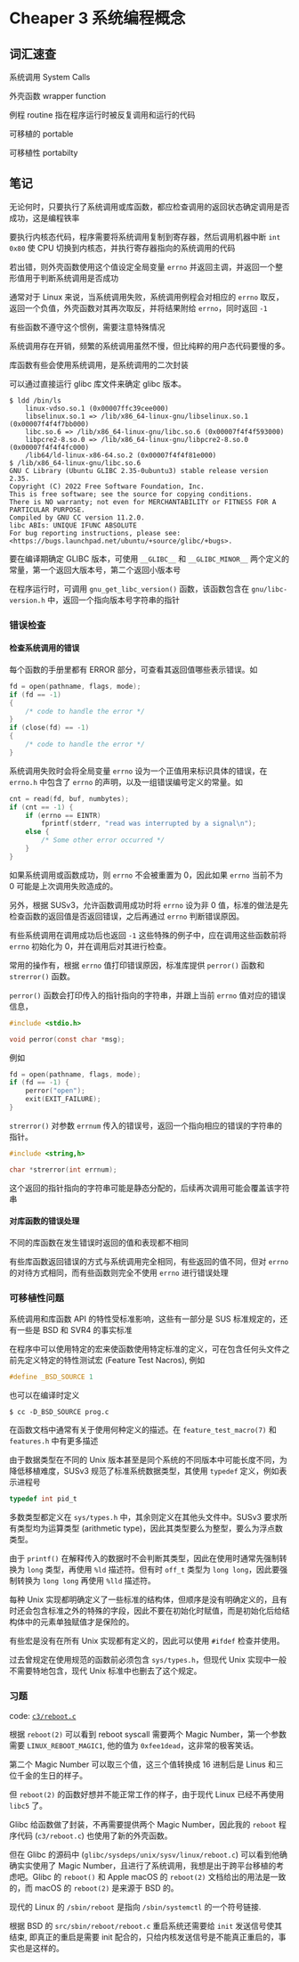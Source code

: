 # Cheaper 3 系统编程概念

## 词汇速查

系统调用 System Calls

外壳函数 wrapper function

例程 routine 指在程序运行时被反复调用和运行的代码

可移植的 portable

可移植性 portabilty


## 笔记

无论何时，只要执行了系统调用或库函数，都应检查调用的返回状态确定调用是否成功，这是编程铁率

要执行内核态代码，程序需要将系统调用复制到寄存器，然后调用机器中断 `int 0x80` 使 CPU 切换到内核态，并执行寄存器指向的系统调用的代码

若出错，则外壳函数使用这个值设定全局变量 `errno` 并返回主调，并返回一个整形值用于判断系统调用是否成功

通常对于 Linux 来说，当系统调用失败，系统调用例程会对相应的 `errno` 取反，返回一个负值，外壳函数对其再次取反，并将结果附给 `errno`，同时返回 `-1`

有些函数不遵守这个惯例，需要注意特殊情况

系统调用存在开销，频繁的系统调用虽然不慢，但比纯粹的用户态代码要慢的多。

库函数有些会使用系统调用，是系统调用的二次封装

可以通过直接运行 glibc 库文件来确定 glibc 版本。

```shell
$ ldd /bin/ls
	linux-vdso.so.1 (0x00007ffc39cee000)
	libselinux.so.1 => /lib/x86_64-linux-gnu/libselinux.so.1 (0x00007f4f4f7bb000)
	libc.so.6 => /lib/x86_64-linux-gnu/libc.so.6 (0x00007f4f4f593000)
	libpcre2-8.so.0 => /lib/x86_64-linux-gnu/libpcre2-8.so.0 (0x00007f4f4f4fc000)
	/lib64/ld-linux-x86-64.so.2 (0x00007f4f4f81e000)
$ /lib/x86_64-linux-gnu/libc.so.6 
GNU C Library (Ubuntu GLIBC 2.35-0ubuntu3) stable release version 2.35.
Copyright (C) 2022 Free Software Foundation, Inc.
This is free software; see the source for copying conditions.
There is NO warranty; not even for MERCHANTABILITY or FITNESS FOR A
PARTICULAR PURPOSE.
Compiled by GNU CC version 11.2.0.
libc ABIs: UNIQUE IFUNC ABSOLUTE
For bug reporting instructions, please see:
<https://bugs.launchpad.net/ubuntu/+source/glibc/+bugs>.
```
要在编译期确定 GLIBC 版本，可使用 `__GLIBC__` 和 `__GLIBC_MINOR__` 两个定义的常量，第一个返回大版本号，第二个返回小版本号

在程序运行时，可调用 `gnu_get_libc_version()` 函数，该函数包含在 `gnu/libc-version.h` 中，返回一个指向版本号字符串的指针

### 错误检查

#### 检查系统调用的错误

每个函数的手册里都有 ERROR 部分，可查看其返回值哪些表示错误。如

```c
fd = open(pathname, flags, mode);
if (fd == -1)
{
    /* code to handle the error */
}
if (close(fd) == -1)
{
    /* code to handle the error */
}
```

系统调用失败时会将全局变量 `errno` 设为一个正值用来标识具体的错误，在 `errno.h` 中包含了 `errno` 的声明，以及一组错误编号定义的常量。如

```c
cnt = read(fd, buf, numbytes);
if (cnt == -1) {
    if (errno == EINTR)
        fprintf(stderr, "read was interrupted by a signal\n");
    else {
        /* Some other error occurred */
    }
}
```

如果系统调用或函数成功，则 `errno` 不会被重置为 0，因此如果 `errno` 当前不为 0 可能是上次调用失败造成的。

另外，根据 SUSv3，允许函数调用成功时将 `errno` 设为非 0 值，标准的做法是先检查函数的返回值是否返回错误，之后再通过 `errno` 判断错误原因。

有些系统调用在调用成功后也返回 `-1` 这些特殊的例子中，应在调用这些函数前将 `errno` 初始化为 0，并在调用后对其进行检查。

常用的操作有，根据 `errno` 值打印错误原因，标准库提供 `perror()` 函数和 `strerror()` 函数。

`perror()` 函数会打印传入的指针指向的字符串，并跟上当前 `errno` 值对应的错误信息，

```c
#include <stdio.h>

void perror(const char *msg);
```

例如

```c
fd = open(pathname, flags, mode);
if (fd == -1) {
    perror("open");
    exit(EXIT_FAILURE);
}
```

`strerror()` 对参数 `errnum` 传入的错误号，返回一个指向相应的错误的字符串的指针。

```c
#include <string,h>

char *strerror(int errnum);
```

这个返回的指针指向的字符串可能是静态分配的，后续再次调用可能会覆盖该字符串

#### 对库函数的错误处理

不同的库函数在发生错误时返回的值和表现都不相同

有些库函数返回错误的方式与系统调用完全相同，有些返回的值不同，但对 `errno` 的对待方式相同，而有些函数则完全不使用 `errno` 进行错误处理

### 可移植性问题

系统调用和库函数 API 的特性受标准影响，这些有一部分是 SUS 标准规定的，还有一些是 BSD 和 SVR4 的事实标准

在程序中可以使用特定的宏来使函数使用特定标准的定义，可在包含任何头文件之前先定义特定的特性测试宏 (Feature Test Nacros), 例如

```c
#define _BSD_SOURCE 1
```

也可以在编译时定义

```shell
$ cc -D_BSD_SOURCE prog.c
```

在函数文档中通常有关于使用何种定义的描述。在 `feature_test_macro(7)` 和 `features.h` 中有更多描述

由于数据类型在不同的 Unix 版本甚至是同个系统的不同版本中可能长度不同，为降低移植难度，SUSv3 规范了标准系统数据类型，其使用 `typedef` 定义，例如表示进程号

```c
typedef int pid_t
```

多数类型都定义在 `sys/types.h` 中，其余则定义在其他头文件中。SUSv3 要求所有类型均为运算类型 (arithmetic type)，因此其类型要么为整型，要么为浮点数类型。

由于 `printf()` 在解释传入的数据时不会判断其类型，因此在使用时通常先强制转换为 `long` 类型，再使用 `%ld` 描述符。但有时 `off_t` 类型为 `long long`，因此要强制转换为 `long long` 再使用 `%lld` 描述符。

每种 Unix 实现都明确定义了一些标准的结构体，但顺序是没有明确定义的，且有时还会包含标准之外的特殊的字段，因此不要在初始化时赋值，而是初始化后给结构体中的元素单独赋值才是保险的。

有些宏是没有在所有 Unix 实现都有定义的，因此可以使用 `#ifdef` 检查并使用。

过去曾规定在使用规范的函数前必须包含 `sys/types.h`，但现代 Unix 实现中一般不需要特地包含，现代 Unix 标准中也删去了这个规定。

### 习题

code: [`c3/reboot.c`](https://github.com/panxiao81/learn-tlpi/blob/master/src/c3/reboot.c)

根据 `reboot(2)` 可以看到 reboot syscall 需要两个 Magic Number，第一个参数需要 `LINUX_REBOOT_MAGIC1`, 他的值为 `0xfee1dead`，这非常的极客笑话。

第二个 Magic Number 可以取三个值，这三个值转换成 16 进制后是 Linus 和三位千金的生日的样子。

但 `reboot(2)` 的函数好想并不能正常工作的样子，由于现代 Linux 已经不再使用 `libc5` 了。

Glibc 给函数做了封装，不再需要提供两个 Magic Number，因此我的 `reboot` 程序代码 (`c3/reboot.c`) 也使用了新的外壳函数。

但在 Glibc 的源码中 (`glibc/sysdeps/unix/sysv/linux/reboot.c`) 可以看到他确确实实使用了 Magic Number，且进行了系统调用，我想是出于跨平台移植的考虑吧。Glibc 的 `reboot()` 和 Apple macOS 的 `reboot(2)` 文档给出的用法是一致的，而 macOS 的 `reboot(2)` 是来源于 BSD 的。

现代的 Linux 的 `/sbin/reboot` 是指向 `/sbin/systemctl` 的一个符号链接.

根据 BSD 的 `src/sbin/reboot/reboot.c` 重启系统还需要给 `init` 发送信号使其结束, 即真正的重启是需要 init 配合的，只给内核发送信号是不能真正重启的，事实也是这样的。